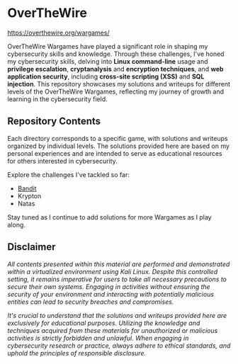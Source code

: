 # OverTheWire

https://overthewire.org/wargames/

OverTheWire Wargames have played a significant role in shaping my cybersecurity skills and knowledge. 
Through these challenges, I've honed my cybersecurity skills, delving into **Linux command-line** usage and **privilege escalation**, **cryptanalysis** and **encryption techniques**, and **web application security**, including **cross-site scripting (XSS)** and **SQL injection**. This repository showcases my solutions and writeups for different levels of the OverTheWire Wargames, reflecting my journey of growth and learning in the cybersecurity field.

## Repository Contents

Each directory corresponds to a specific game, with solutions and writeups organized by individual levels. The solutions provided here are based on my personal experiences and are intended to serve as educational resources for others interested in cybersecurity.

Explore the challenges I've tackled so far:

- [Bandit](#bandit-solutions-and-writeups)
- Krypton
- Natas

Stay tuned as I continue to add solutions for more Wargames as I play along.

## Disclaimer

_All contents presented within this material are performed and demonstrated within a virtualized environment using Kali Linux. Despite this controlled setting, it remains imperative for users to take all necessary precautions to secure their own systems. Engaging in activities without ensuring the security of your environment and interacting with potentially malicious entities can lead to security breaches and compromises._

_It's crucial to understand that the solutions and writeups provided here are exclusively for educational purposes. Utilizing the knowledge and techniques acquired from these materials for unauthorized or malicious activities is strictly forbidden and unlawful. When engaging in cybersecurity research or practice, always adhere to ethical standards, and uphold the principles of responsible disclosure._
